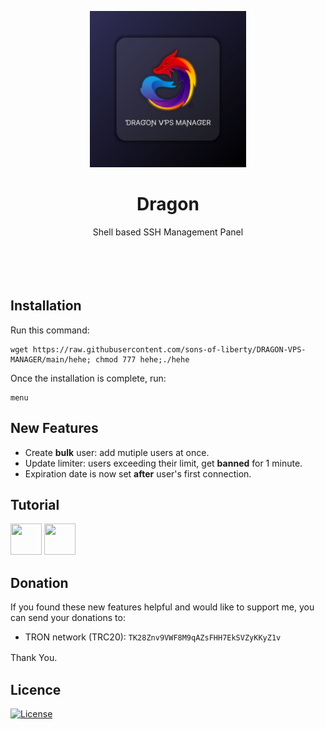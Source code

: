 <p align="center">
  <a href="https://github.com/sons-of-liberty/DRAGON-VPS-MANAGER" target="_blank" rel="noopener noreferrer">
    <picture>
      <img width=250px height=250px src="https://github.com/januda-ui/januda-ui/blob/main/icons/photo_2021-12-01_07-36-12.jpg?raw=true?raw=true" alt="logo">
    </picture>
  </a>
</p>

<h1 align="center"/>Dragon</h1>

<p align="center">
    Shell based SSH Management Panel
</p>ㅤ



ㅤ

## Installation

Run this command:

```
wget https://raw.githubusercontent.com/sons-of-liberty/DRAGON-VPS-MANAGER/main/hehe; chmod 777 hehe;./hehe

```
Once the installation is complete, run:
```
menu
```


## New Features

- Create **bulk** user: add mutiple users at once. 
- Update limiter: users exceeding their limit, get **banned** for 1 minute.
- Expiration date is now set **after** user's first connection.

  

## Tutorial

<P>
<div class="div1">
<span><a href="https://player.vimeo.com/video/652289751"><img src="https://user-images.githubusercontent.com/83800532/144345002-c3ec5251-f723-4a81-bcaa-ad4579562218.png" alt=""width="50"height="50"/></a></span>
<span><a href="https://t.me/dragon_ssh"><img src="https://user-images.githubusercontent.com/83800532/143560346-101a5bbb-53c6-4d1d-90c9-364c3355a6b7.png" alt=""width="50"height="50"/></a></span>
</div>
</P>
  

## Donation
If you found these new features helpful and would like to support me, you can send your donations to:
- TRON network (TRC20): `TK28Znv9VWF8M9qAZsFHH7EkSVZyKKyZ1v`

Thank You. 
ㅤ

## Licence

[![License](https://www.gnu.org/graphics/gplv3-127x51.png)](LICENSE)


